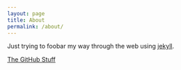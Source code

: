 ```yaml
---
layout: page
title: About
permalink: /about/
---
```


Just trying to foobar my way through the web using [jekyll](https://github.com/jekyll/jekyll).


[The GitHub Stuff](https://github.com/j-steve-martinez)

